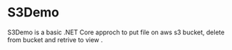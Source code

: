 # S3Demo

S3Demo is a basic .NET Core  approch to put file on aws s3 bucket, delete from bucket  and retrive to view .

